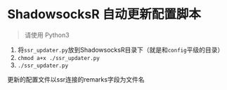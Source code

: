 # ShadowsocksR 自动更新配置脚本

> 请使用 Python3

1. 将`ssr_updater.py`放到ShadowsocksR目录下（就是和`config`平级的目录）
2. `chmod a+x ./ssr_updater.py`
3. `./ssr_updater.py`

更新的配置文件以ssr连接的remarks字段为文件名
